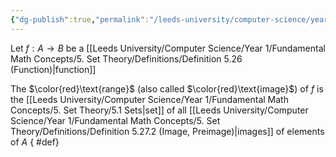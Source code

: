 ```yaml
---
{"dg-publish":true,"permalink":"/leeds-university/computer-science/year-1/fundamental-math-concepts/5-set-theory/definitions/definition-5-27-3-range/","tags":["Definition"]}
---
```


Let $f : A \to B$ be a [[Leeds University/Computer Science/Year 1/Fundamental Math Concepts/5. Set Theory/Definitions/Definition 5.26 (Function)\|function]]

The $\color{red}\text{range}$ (also called $\color{red}\text{image}$) of $f$ is the [[Leeds University/Computer Science/Year 1/Fundamental Math Concepts/5. Set Theory/5.1 Sets\|set]] of all [[Leeds University/Computer Science/Year 1/Fundamental Math Concepts/5. Set Theory/Definitions/Definition 5.27.2 (Image, Preimage)\|images]] of elements of $A$
{ #def}

